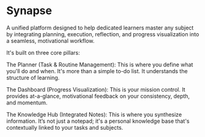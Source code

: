 # Synapse
A unified platform designed to help dedicated learners master any subject by integrating planning, execution, reflection, and progress visualization into a seamless, motivational workflow.

It's built on three core pillars:

The Planner (Task & Routine Management): This is where you define what you'll do and when. It's more than a simple to-do list. It understands the structure of learning.

The Dashboard (Progress Visualization): This is your mission control. It provides at-a-glance, motivational feedback on your consistency, depth, and momentum.

The Knowledge Hub (Integrated Notes): This is where you synthesize information. It’s not just a notepad; it's a personal knowledge base that's contextually linked to your tasks and subjects.

